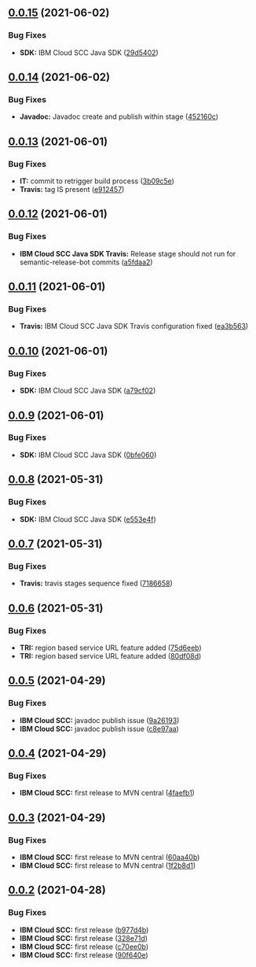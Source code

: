 ## [0.0.15](https://github.com/ibm-cloud-security/scc-java-sdk/compare/0.0.14...0.0.15) (2021-06-02)


### Bug Fixes

* **SDK:** IBM Cloud SCC Java SDK ([29d5402](https://github.com/ibm-cloud-security/scc-java-sdk/commit/29d5402c46bd52153c817e08f0b4eccbd14df22f))

## [0.0.14](https://github.com/ibm-cloud-security/scc-java-sdk/compare/0.0.13...0.0.14) (2021-06-02)


### Bug Fixes

* **Javadoc:** Javadoc create and publish within  stage ([452160c](https://github.com/ibm-cloud-security/scc-java-sdk/commit/452160c19df8c6b6c836904a562bd4c9a155e4c4))

## [0.0.13](https://github.com/ibm-cloud-security/scc-java-sdk/compare/0.0.12...0.0.13) (2021-06-01)


### Bug Fixes

* **IT:** commit to retrigger build process ([3b09c5e](https://github.com/ibm-cloud-security/scc-java-sdk/commit/3b09c5ebb76f3f06257852dedc054b71928ab373))
* **Travis:** tag IS present ([e912457](https://github.com/ibm-cloud-security/scc-java-sdk/commit/e9124575745fc454313faf553615415b065804f3))

## [0.0.12](https://github.com/ibm-cloud-security/scc-java-sdk/compare/0.0.11...0.0.12) (2021-06-01)


### Bug Fixes

* **IBM Cloud SCC Java SDK Travis:** Release stage should not run for semantic-release-bot commits ([a5fdaa2](https://github.com/ibm-cloud-security/scc-java-sdk/commit/a5fdaa202730686fe61106b26cb3fd23d878b627))

## [0.0.11](https://github.com/ibm-cloud-security/scc-java-sdk/compare/0.0.10...0.0.11) (2021-06-01)


### Bug Fixes

* **Travis:** IBM Cloud SCC Java SDK Travis configuration fixed ([ea3b563](https://github.com/ibm-cloud-security/scc-java-sdk/commit/ea3b5631d7920b7243ca275f300ac6d24551b8b4))

## [0.0.10](https://github.com/ibm-cloud-security/scc-java-sdk/compare/0.0.9...0.0.10) (2021-06-01)


### Bug Fixes

* **SDK:** IBM Cloud SCC Java SDK ([a79cf02](https://github.com/ibm-cloud-security/scc-java-sdk/commit/a79cf02b7a8b08ee96f61015af4efeb2cc004e92))

## [0.0.9](https://github.com/ibm-cloud-security/scc-java-sdk/compare/0.0.8...0.0.9) (2021-06-01)


### Bug Fixes

* **SDK:** IBM Cloud SCC Java SDK ([0bfe060](https://github.com/ibm-cloud-security/scc-java-sdk/commit/0bfe060d3eb4414add4a592ad9fb28be783aa165))

## [0.0.8](https://github.com/ibm-cloud-security/scc-java-sdk/compare/0.0.7...0.0.8) (2021-05-31)


### Bug Fixes

* **SDK:** IBM Cloud SCC Java SDK ([e553e4f](https://github.com/ibm-cloud-security/scc-java-sdk/commit/e553e4f091e0ceb741b1dfe6f2d358c2ca0db655))

## [0.0.7](https://github.com/ibm-cloud-security/scc-java-sdk/compare/0.0.6...0.0.7) (2021-05-31)


### Bug Fixes

* **Travis:** travis stages sequence fixed ([7186658](https://github.com/ibm-cloud-security/scc-java-sdk/commit/7186658bad398aff88c15577b1152d612043795e))

## [0.0.6](https://github.com/ibm-cloud-security/scc-java-sdk/compare/0.0.5...0.0.6) (2021-05-31)


### Bug Fixes

* **TRI:** region based service URL feature added ([75d6eeb](https://github.com/ibm-cloud-security/scc-java-sdk/commit/75d6eeb245ec212e5e7769f9568b5a5672427572))
* **TRI:** region based service URL feature added ([80df08d](https://github.com/ibm-cloud-security/scc-java-sdk/commit/80df08d6dd9acaaf90b616d55a083dbff61351b9))

## [0.0.5](https://github.com/ibm-cloud-security/scc-java-sdk/compare/0.0.4...0.0.5) (2021-04-29)


### Bug Fixes

* **IBM Cloud SCC:** javadoc publish issue ([9a26193](https://github.com/ibm-cloud-security/scc-java-sdk/commit/9a26193775d722d1a9ffcc0cd82b1fa100b0fa6d))
* **IBM Cloud SCC:** javadoc publish issue ([c8e97aa](https://github.com/ibm-cloud-security/scc-java-sdk/commit/c8e97aa7ba64dd7fdff1769a1d8917b1b7f6f28d))

## [0.0.4](https://github.com/ibm-cloud-security/scc-java-sdk/compare/0.0.3...0.0.4) (2021-04-29)


### Bug Fixes

* **IBM Cloud SCC:** first release to MVN central ([4faefb1](https://github.com/ibm-cloud-security/scc-java-sdk/commit/4faefb156810deaa4707db425be94a1e926fb058))

## [0.0.3](https://github.com/ibm-cloud-security/scc-java-sdk/compare/0.0.2...0.0.3) (2021-04-29)


### Bug Fixes

* **IBM Cloud SCC:** first release to MVN central ([60aa40b](https://github.com/ibm-cloud-security/scc-java-sdk/commit/60aa40b1357a8827acacbd28fc08edc5ee410fc1))
* **IBM Cloud SCC:** first release to MVN central ([1f2b8d1](https://github.com/ibm-cloud-security/scc-java-sdk/commit/1f2b8d1bae1ff5a60a2b93a43d91c2745d42853e))

## [0.0.2](https://github.com/ibm-cloud-security/scc-java-sdk/compare/v0.0.1...0.0.2) (2021-04-28)


### Bug Fixes

* **IBM Cloud SCC:** first release ([b977d4b](https://github.com/ibm-cloud-security/scc-java-sdk/commit/b977d4b39a1ec22381ee69da366cae277dbd5a10))
* **IBM Cloud SCC:** first release ([328e71d](https://github.com/ibm-cloud-security/scc-java-sdk/commit/328e71d7ca00b47952ded8437bade1b67490f1e4))
* **IBM Cloud SCC:** first release ([c70ee0b](https://github.com/ibm-cloud-security/scc-java-sdk/commit/c70ee0bcea30e626b15aef3ec813f7d29a8f526c))
* **IBM Cloud SCC:** first release ([90f640e](https://github.com/ibm-cloud-security/scc-java-sdk/commit/90f640e50acb9c6f2e286c05e8643ba6192a6de9))
